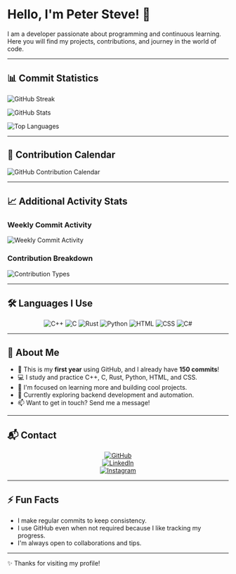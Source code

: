 # Hello, I'm Peter Steve! 👋

I am a developer passionate about programming and continuous learning.  
Here you will find my projects, contributions, and journey in the world of code.

---

## 📊 Commit Statistics

![GitHub Streak](https://github-readme-streak-stats.herokuapp.com?user=PeterSteve234&theme=dark)

![GitHub Stats](https://github-readme-stats.vercel.app/api?username=PeterSteve234&show_icons=true&theme=dark&count_private=true)

![Top Languages](https://github-readme-stats.vercel.app/api/top-langs/?username=PeterSteve234&layout=compact&theme=dark)

---

## 📅 Contribution Calendar

![GitHub Contribution Calendar](https://github.com/PeterSteve234.png?tab=overview&from=2023-07-01&to=2024-07-01)

---

## 📈 Additional Activity Stats

### Weekly Commit Activity
![Weekly Commit Activity](https://github-readme-stats.vercel.app/api/wakatime?username=PeterSteve234&theme=dark)

### Contribution Breakdown
![Contribution Types](https://github-readme-stats.vercel.app/api?username=PeterSteve234&show_icons=true&count_private=true&theme=dark&hide_title=true&include_all_commits=true&custom_title=Contribution%20Breakdown)

---

## 🛠️ Languages I Use

<div align="center">

![C++](https://img.shields.io/badge/-C++-00599C?style=for-the-badge&logo=c%2B%2B&logoColor=white)
![C](https://img.shields.io/badge/-C-555555?style=for-the-badge&logo=c&logoColor=white)
![Rust](https://img.shields.io/badge/-Rust-000000?style=for-the-badge&logo=rust&logoColor=white)
![Python](https://img.shields.io/badge/-Python-3776AB?style=for-the-badge&logo=python&logoColor=white)
![HTML](https://img.shields.io/badge/-HTML-E34F26?style=for-the-badge&logo=html5&logoColor=white)
![CSS](https://img.shields.io/badge/-CSS-1572B6?style=for-the-badge&logo=css3&logoColor=white)
![C#](https://img.shields.io/badge/-C%23-239120?style=for-the-badge&logo=c-sharp&logoColor=white)

</div>

---

## 🚀 About Me

- 📅 This is my **first year** using GitHub, and I already have **150 commits**!  
- 💻 I study and practice C++, C, Rust, Python, HTML, and CSS.  
- 🎯 I'm focused on learning more and building cool projects.  
- 🌱 Currently exploring backend development and automation.  
- 📫 Want to get in touch? Send me a message!

---

## 📬 Contact

<div align="center">

[![GitHub](https://img.shields.io/badge/-GitHub-181717?style=for-the-badge&logo=github&logoColor=white)](https://github.com/PeterSteve234)  
[![LinkedIn](https://img.shields.io/badge/-LinkedIn-0A66C2?style=for-the-badge&logo=linkedin&logoColor=white)](https://www.linkedin.com/in/pedro-henrique-esteves-neto-5379b1258/)  
[![Instagram](https://img.shields.io/badge/-Instagram-E4405F?style=for-the-badge&logo=instagram&logoColor=white)](https://www.instagram.com/pdr_henrik/)

</div>

---

## ⚡ Fun Facts

- I make regular commits to keep consistency.  
- I use GitHub even when not required because I like tracking my progress.  
- I'm always open to collaborations and tips.

---

✨ Thanks for visiting my profile!
